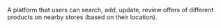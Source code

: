 

A platform that users can search, add, update, review offers of different products on nearby stores (based on their location).
